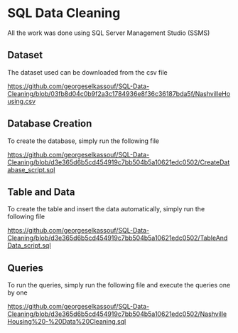 # SQL Data Cleaning

All the work was done using SQL Server Management Studio (SSMS)

## Dataset
The dataset used can be downloaded from the csv file <br>

https://github.com/georgeselkassouf/SQL-Data-Cleaning/blob/03fb8d04c0b9f2a3c1784936e8f36c36187bda5f/NashvilleHousing.csv

## Database Creation
To create the database, simply run the following file <br>

https://github.com/georgeselkassouf/SQL-Data-Cleaning/blob/d3e365d6b5cd454919c7bb504b5a10621edc0502/CreateDatabase_script.sql

## Table and Data
To create the table and insert the data automatically, simply run the following file <br>

https://github.com/georgeselkassouf/SQL-Data-Cleaning/blob/d3e365d6b5cd454919c7bb504b5a10621edc0502/TableAndData_script.sql

## Queries
To run the queries, simply run the following file and execute the queries one by one <br>

https://github.com/georgeselkassouf/SQL-Data-Cleaning/blob/d3e365d6b5cd454919c7bb504b5a10621edc0502/NashvilleHousing%20-%20Data%20Cleaning.sql
